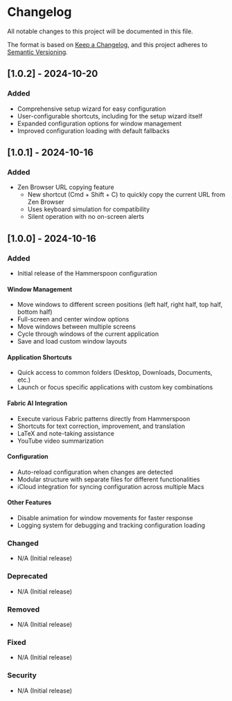 # Changelog

All notable changes to this project will be documented in this file.

The format is based on [Keep a Changelog](https://keepachangelog.com/en/1.0.0/),
and this project adheres to [Semantic Versioning](https://semver.org/spec/v2.0.0.html).

## [1.0.2] - 2024-10-20

### Added
- Comprehensive setup wizard for easy configuration
- User-configurable shortcuts, including for the setup wizard itself
- Expanded configuration options for window management
- Improved configuration loading with default fallbacks

## [1.0.1] - 2024-10-16

### Added
- Zen Browser URL copying feature
  - New shortcut (Cmd + Shift + C) to quickly copy the current URL from Zen Browser
  - Uses keyboard simulation for compatibility
  - Silent operation with no on-screen alerts

## [1.0.0] - 2024-10-16

### Added
- Initial release of the Hammerspoon configuration

#### Window Management
- Move windows to different screen positions (left half, right half, top half, bottom half)
- Full-screen and center window options
- Move windows between multiple screens
- Cycle through windows of the current application
- Save and load custom window layouts

#### Application Shortcuts
- Quick access to common folders (Desktop, Downloads, Documents, etc.)
- Launch or focus specific applications with custom key combinations

#### Fabric AI Integration
- Execute various Fabric patterns directly from Hammerspoon
- Shortcuts for text correction, improvement, and translation
- LaTeX and note-taking assistance
- YouTube video summarization

#### Configuration
- Auto-reload configuration when changes are detected
- Modular structure with separate files for different functionalities
- iCloud integration for syncing configuration across multiple Macs

#### Other Features
- Disable animation for window movements for faster response
- Logging system for debugging and tracking configuration loading

### Changed
- N/A (Initial release)

### Deprecated
- N/A (Initial release)

### Removed
- N/A (Initial release)

### Fixed
- N/A (Initial release)

### Security
- N/A (Initial release)
